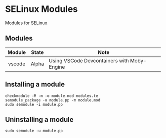 # SELinux Modules

Modules for SELinux

## Modules

| Module | State | Note                                        |
| :----: | :---: | ------------------------------------------- |
| vscode | Alpha | Using VSCode Devcontainers with Moby-Engine |

## Installing a module

```shell
checkmodule -M -m -o module.mod modules.te
semodule_package -o module.pp -m module.mod
sudo semodule -i module.pp
```

## Uninstalling a module

```shell
sudo semodule -u module.pp
```
